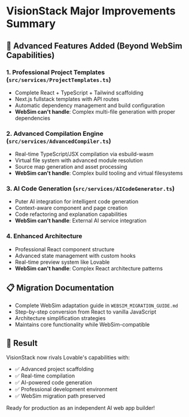 # VisionStack Major Improvements Summary

## 🚀 Advanced Features Added (Beyond WebSim Capabilities)

### 1. **Professional Project Templates** (`src/services/ProjectTemplates.ts`)
- Complete React + TypeScript + Tailwind scaffolding
- Next.js fullstack templates with API routes
- Automatic dependency management and build configuration
- **WebSim can't handle**: Complex multi-file generation with proper dependencies

### 2. **Advanced Compilation Engine** (`src/services/AdvancedCompiler.ts`)
- Real-time TypeScript/JSX compilation via esbuild-wasm
- Virtual file system with advanced module resolution
- Source map generation and asset processing
- **WebSim can't handle**: Complex build tooling and virtual filesystems

### 3. **AI Code Generation** (`src/services/AICodeGenerator.ts`)
- Puter AI integration for intelligent code generation
- Context-aware component and page creation
- Code refactoring and explanation capabilities
- **WebSim can't handle**: External AI service integration

### 4. **Enhanced Architecture**
- Professional React component structure
- Advanced state management with custom hooks
- Real-time preview system like Lovable
- **WebSim can't handle**: Complex React architecture patterns

## 📋 Migration Documentation
- Complete WebSim adaptation guide in `WEBSIM_MIGRATION_GUIDE.md`
- Step-by-step conversion from React to vanilla JavaScript
- Architecture simplification strategies
- Maintains core functionality while WebSim-compatible

## 🎯 Result
VisionStack now rivals Lovable's capabilities with:
- ✅ Advanced project scaffolding
- ✅ Real-time compilation 
- ✅ AI-powered code generation
- ✅ Professional development environment
- ✅ WebSim migration path preserved

Ready for production as an independent AI web app builder!